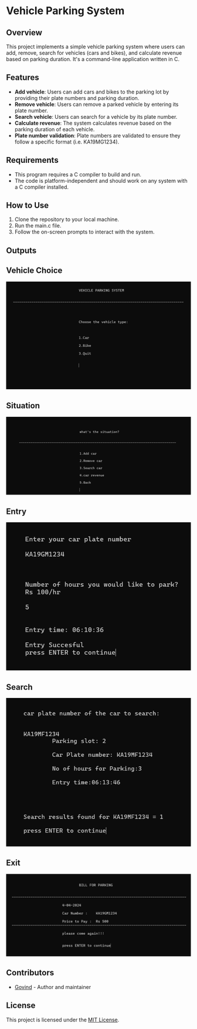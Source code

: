 # Vehicle Parking System

## Overview
This project implements a simple vehicle parking system where users can add, remove, search for vehicles (cars and bikes), and calculate revenue based on parking duration. It's a command-line application written in C.

## Features
- **Add vehicle**: Users can add cars and bikes to the parking lot by providing their plate numbers and parking duration.
- **Remove vehicle**: Users can remove a parked vehicle by entering its plate number.
- **Search vehicle**: Users can search for a vehicle by its plate number.
- **Calculate revenue**: The system calculates revenue based on the parking duration of each vehicle.
- **Plate number validation**: Plate numbers are validated to ensure they follow a specific format (i.e. KA19MG1234).

## Requirements
- This program requires a C compiler to build and run.
- The code is platform-independent and should work on any system with a C compiler installed.

## How to Use
1. Clone the repository to your local machine.
2. Run the main.c file.
3. Follow the on-screen prompts to interact with the system.

##  Outputs

## Vehicle Choice
![Vehicle](https://github.com/Govindarajannn/Vehicle-Parking-System/blob/main/output_screenshots/Vehicle%20choice.png)

## Situation 
![Situation](https://github.com/Govindarajannn/Vehicle-Parking-System/blob/main/output_screenshots/situation.png)

## Entry
![Entry](https://github.com/Govindarajannn/Vehicle-Parking-System/blob/main/output_screenshots/enter.png)

## Search
![Search](https://github.com/Govindarajannn/Vehicle-Parking-System/blob/main/output_screenshots/search.png)

## Exit
![Exit](https://github.com/Govindarajannn/Vehicle-Parking-System/blob/main/output_screenshots/exit.png)

## Contributors
- [Govind](https://github.com/Govindarajannn) - Author and maintainer


## License
This project is licensed under the [MIT License](LICENSE).

